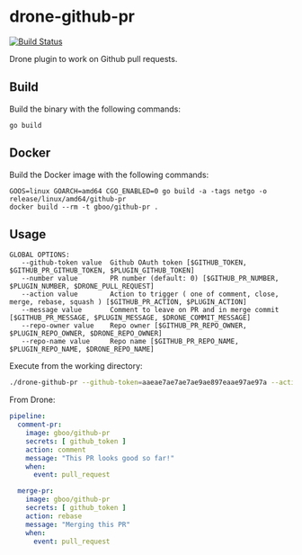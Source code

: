 # drone-github-pr

[![Build Status](https://hold-on.nobody.run/api/badges/gboddin/drone-github-pr/status.svg)](http://hold-on.nobody.run/drone-github-pr)

Drone plugin to work on Github pull requests.

## Build

Build the binary with the following commands:

```
go build
```

## Docker

Build the Docker image with the following commands:

```
GOOS=linux GOARCH=amd64 CGO_ENABLED=0 go build -a -tags netgo -o release/linux/amd64/github-pr
docker build --rm -t gboo/github-pr .
```

## Usage

```
GLOBAL OPTIONS:
   --github-token value  Github OAuth token [$GITHUB_TOKEN, $GITHUB_PR_GITHUB_TOKEN, $PLUGIN_GITHUB_TOKEN]
   --number value        PR number (default: 0) [$GITHUB_PR_NUMBER, $PLUGIN_NUMBER, $DRONE_PULL_REQUEST]
   --action value        Action to trigger ( one of comment, close, merge, rebase, squash ) [$GITHUB_PR_ACTION, $PLUGIN_ACTION]
   --message value       Comment to leave on PR and in merge commit [$GITHUB_PR_MESSAGE, $PLUGIN_MESSAGE, $DRONE_COMMIT_MESSAGE]
   --repo-owner value    Repo owner [$GITHUB_PR_REPO_OWNER, $PLUGIN_REPO_OWNER, $DRONE_REPO_OWNER]
   --repo-name value     Repo name [$GITHUB_PR_REPO_NAME, $PLUGIN_REPO_NAME, $DRONE_REPO_NAME]
```


Execute from the working directory:

```sh
./drone-github-pr --github-token=aaeae7ae7ae7ae9ae897eaae97ae97a --action=comment --number=5 --repo-owner=Octocat --repo-name=drone-test --message="Hello world"

```

From Drone:

```yaml
pipeline:
  comment-pr:
    image: gboo/github-pr
    secrets: [ github_token ]
    action: comment
    message: "This PR looks good so far!"
    when:
      event: pull_request

  merge-pr:
    image: gboo/github-pr
    secrets: [ github_token ]
    action: rebase
    message: "Merging this PR"
    when:
      event: pull_request
```
